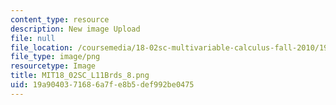 ```yaml
---
content_type: resource
description: New image Upload
file: null
file_location: /coursemedia/18-02sc-multivariable-calculus-fall-2010/19a9040371686a7fe8b5def992be0475_MIT18_02SC_L11Brds_8.png
file_type: image/png
resourcetype: Image
title: MIT18_02SC_L11Brds_8.png
uid: 19a90403-7168-6a7f-e8b5-def992be0475
---
```

